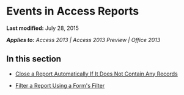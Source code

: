 
# Events in Access Reports

 **Last modified:** July 28, 2015

 _**Applies to:** Access 2013 | Access 2013 Preview | Office 2013_

## In this section


-  [Close a Report Automatically If It Does Not Contain Any Records](9b160bd3-6eca-f907-ae5b-4327c3c1618e.md)
    
-  [Filter a Report Using a Form's Filter](2b029c13-5abd-4865-cd05-25d094a97b9f.md)
    
